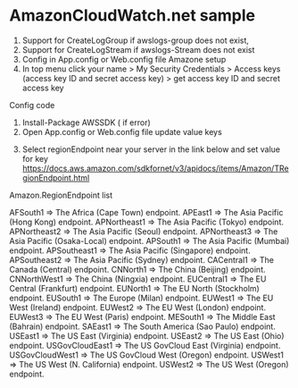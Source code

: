 # AmazonCloudWatch.net sample
1) Support for CreateLogGroup if awslogs-group does not exist,
2) Support for CreateLogStream if awslogs-Stream does not exist
3) Config in App.config or Web.config file
Amazone setup
1) In top menu click your name > My Security Credentials > Access keys (access key ID and secret access key) > get access key ID and secret access key

Config code
1) Install-Package AWSSDK ( if error)
2) Open App.config or Web.config file
update value keys
  <add key="awsAccessKeyId" value="get in Amazone setup step 3 "/>
  <add key="awsSecretAccessKey" value="get in Amazone setup step 3"/>
  <add key="logGroupName" value="get in Amazone setup step 1"/>
  <add key="logStreamName" value="get in Amazone setup step 2"/>

3) Select regionEndpoint near your server in the link below and set value for key  <add key="regionEndpoint" value=""/>
   https://docs.aws.amazon.com/sdkfornet/v3/apidocs/items/Amazon/TRegionEndpoint.html
   
Amazon.RegionEndpoint list

AFSouth1 => The Africa (Cape Town) endpoint.
APEast1 => The Asia Pacific (Hong Kong) endpoint.
APNortheast1 => The Asia Pacific (Tokyo) endpoint.
APNortheast2 => The Asia Pacific (Seoul) endpoint.
APNortheast3 => The Asia Pacific (Osaka-Local) endpoint.
APSouth1 => The Asia Pacific (Mumbai) endpoint.
APSoutheast1 => The Asia Pacific (Singapore) endpoint.
APSoutheast2 => The Asia Pacific (Sydney) endpoint.
CACentral1 => The Canada (Central) endpoint.
CNNorth1 => The China (Beijing) endpoint.
CNNorthWest1 => The China (Ningxia) endpoint.
EUCentral1 => The EU Central (Frankfurt) endpoint.
EUNorth1 => The EU North (Stockholm) endpoint.
EUSouth1 => The Europe (Milan) endpoint.
EUWest1 => The EU West (Ireland) endpoint.
EUWest2 => The EU West (London) endpoint.
EUWest3 => The EU West (Paris) endpoint.
MESouth1 => The Middle East (Bahrain) endpoint.
SAEast1 => The South America (Sao Paulo) endpoint.
USEast1 => 	The US East (Virginia) endpoint.
USEast2 => The US East (Ohio) endpoint.
USGovCloudEast1 => The US GovCloud East (Virginia) endpoint.
USGovCloudWest1 => 	The US GovCloud West (Oregon) endpoint.
USWest1 => The US West (N. California) endpoint.
USWest2 => The US West (Oregon) endpoint.
   

